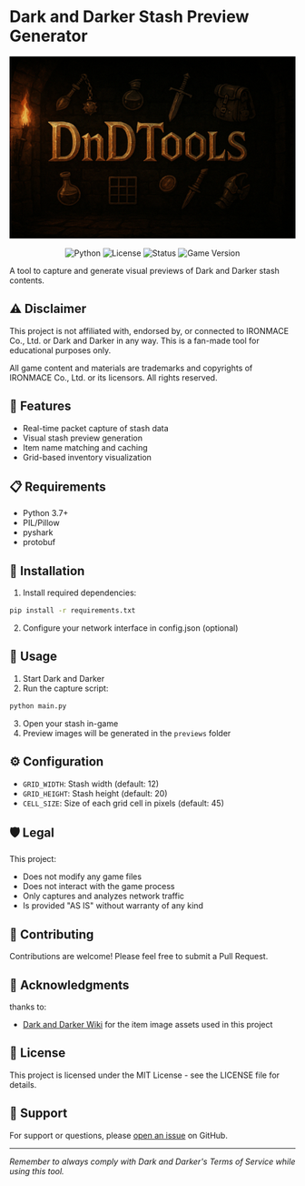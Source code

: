 # Dark and Darker Stash Preview Generator

<p align="center">
  <img src="assets/banner.jpg" alt="DnDTools Banner" width="640" height="320">
</p>



<p align="center">
  <img src="https://img.shields.io/badge/python-3.7+-blue.svg" alt="Python">
  <img src="https://img.shields.io/badge/license-MIT-green.svg" alt="License">
  <img src="https://img.shields.io/badge/status-beta-orange.svg" alt="Status">
  <img src="https://img.shields.io/badge/game_version-0.9.0-blue.svg" alt="Game Version">
</p>


A tool to capture and generate visual previews of Dark and Darker stash contents.

## ⚠️ Disclaimer

This project is not affiliated with, endorsed by, or connected to IRONMACE Co., Ltd. or Dark and Darker in any way. This is a fan-made tool for educational purposes only.

All game content and materials are trademarks and copyrights of IRONMACE Co., Ltd. or its licensors. All rights reserved.

## 🚀 Features

- Real-time packet capture of stash data
- Visual stash preview generation
- Item name matching and caching
- Grid-based inventory visualization

## 📋 Requirements

- Python 3.7+
- PIL/Pillow
- pyshark
- protobuf

## 🔧 Installation

1. Install required dependencies:
```bash
pip install -r requirements.txt
```
2. Configure your network interface in config.json (optional)

## 📖 Usage

1. Start Dark and Darker
2. Run the capture script:
```bash
python main.py
```
3. Open your stash in-game
4. Preview images will be generated in the `previews` folder

## ⚙️ Configuration

- `GRID_WIDTH`: Stash width (default: 12)
- `GRID_HEIGHT`: Stash height (default: 20)
- `CELL_SIZE`: Size of each grid cell in pixels (default: 45)

## 🛡️ Legal

This project:
- Does not modify any game files
- Does not interact with the game process
- Only captures and analyzes network traffic
- Is provided "AS IS" without warranty of any kind

## 🤝 Contributing

Contributions are welcome! Please feel free to submit a Pull Request.

## 🙏 Acknowledgments

thanks to:
- [Dark and Darker Wiki](https://darkanddarker.wiki.spellsandguns.com) for the item image assets used in this project

## 📄 License

This project is licensed under the MIT License - see the LICENSE file for details.

## 💬 Support

For support or questions, please [open an issue](https://github.com/Beelzebub2/darkanddarker-stash-preview/issues) on GitHub.

---
*Remember to always comply with Dark and Darker's Terms of Service while using this tool.*
